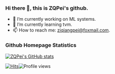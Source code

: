 ### Hi there 👋, this is ZQPei's github.

- 🔭 I’m currently working on ML systems.
- 🌱 I’m currently learning tvm.
- 📫 How to reach me: [ziqiangpei@foxmail.com](mailto:ziqiangpei@foxmail.com).


### Github Homepage Statistics
[![ZQPei's GitHub stats](https://github-readme-stats.vercel.app/api?username=ZQPei&theme=default&show_icons=true)](https://github.com/anuraghazra/github-readme-stats)

[![Hits](https://hits.seeyoufarm.com/api/count/incr/badge.svg?url=https%3A%2F%2Fgithub.com%2FZQPei&count_bg=%2379C83D&title_bg=%23555555&icon=&icon_color=%23E7E7E7&title=Github+Page+Hits&edge_flat=false)](https://hits.seeyoufarm.com)![Profile views](https://gpvc.arturio.dev/ZQPei)

<!--
**ZQPei/ZQPei** is a ✨ _special_ ✨ repository because its `README.md` (this file) appears on your GitHub profile.

Here are some ideas to get you started:

- 🔭 I’m currently working on ...
- 🌱 I’m currently learning ...
- 👯 I’m looking to collaborate on ...
- 🤔 I’m looking for help with ...
- 💬 Ask me about ...
- 📫 How to reach me: ...
- 😄 Pronouns: ...
- ⚡ Fun fact: ...
-->
